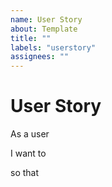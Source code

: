 ```yaml
---
name: User Story
about: Template
title: ""
labels: "userstory"
assignees: ""
---
```


# User Story

As a user

I want to

so that
